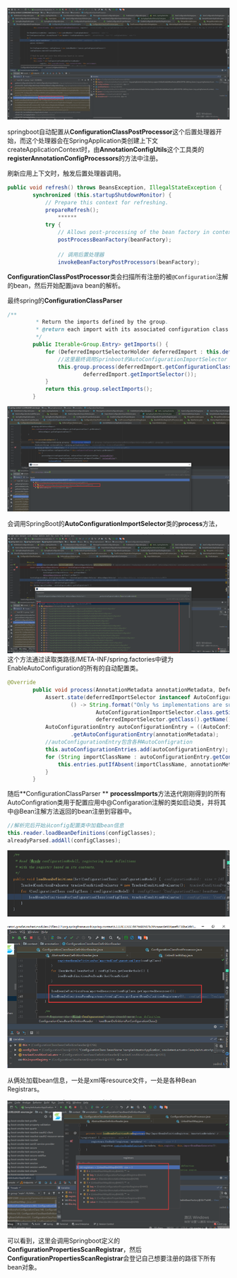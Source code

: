 

![image-20200831104852202](.\img\spring\image-20200831104852202.png)

springboot自动配置从**ConfigurationClassPostProcessor**这个后置处理器开始，而这个处理器会在SpringApplication类创建上下文createApplicationContext时，由**AnnotationConfigUtils**这个工具类的**registerAnnotationConfigProcessors**的方法中注册。



刷新应用上下文时，触发后置处理器调用。

```java
public void refresh() throws BeansException, IllegalStateException {
		synchronized (this.startupShutdownMonitor) {
			// Prepare this context for refreshing.
			prepareRefresh();
				******
			try {
				// Allows post-processing of the bean factory in context subclasses.
				postProcessBeanFactory(beanFactory);

				// 调用后置处理器
				invokeBeanFactoryPostProcessors(beanFactory);
```



**ConfigurationClassPostProcessor**类会扫描所有注册的被`@Configuration`注解的bean，然后开始配置java bean的解析。

最终spring的**ConfigurationClassParser**

```java
/**
		 * Return the imports defined by the group.
		 * @return each import with its associated configuration class
		 */
		public Iterable<Group.Entry> getImports() {
			for (DeferredImportSelectorHolder deferredImport : this.deferredImports) {
                //这里最终调用Sprinboot的AutoConfigurationImportSelector
				this.group.process(deferredImport.getConfigurationClass().getMetadata(),
						deferredImport.getImportSelector());
			}
			return this.group.selectImports();
		}
```

![image-20200831114920305](.\img\spring\image-20200831114920305.png)

会调用SpringBoot的**AutoConfigurationImportSelector**类的**process**方法，

![image-20200831115328566](.\img\spring\image-20200831115328566.png)这个方法通过读取类路径/META-INF/spring.factories中键为EnableAutoConfiguration的所有的自动配置类。

```java
@Override
		public void process(AnnotationMetadata annotationMetadata, DeferredImportSelector deferredImportSelector) {
			Assert.state(deferredImportSelector instanceof AutoConfigurationImportSelector,
					() -> String.format("Only %s implementations are supported, got %s",
							AutoConfigurationImportSelector.class.getSimpleName(),
							deferredImportSelector.getClass().getName()));
			AutoConfigurationEntry autoConfigurationEntry = ((AutoConfigurationImportSelector) deferredImportSelector)
					.getAutoConfigurationEntry(annotationMetadata);
            //autoConfigurationEntry包含各种AutoConfigration
			this.autoConfigurationEntries.add(autoConfigurationEntry);
			for (String importClassName : autoConfigurationEntry.getConfigurations()) {
				this.entries.putIfAbsent(importClassName, annotationMetadata);
			}
		}
```



随后**ConfigurationClassParser **  **processImports**方法迭代刚刚得到的所有AutoConfigration类用于配置应用中@Configaration注解的类如启动类，并将其中@Bean注解方法返回的bean注册到容器中。



```java
//解析完后开始从config配置类中加载bean信息
this.reader.loadBeanDefinitions(configClasses);
alreadyParsed.addAll(configClasses);
```

![image-20200830121251755](.\img\spring\image-20200830121251755.png)

![image-20200830121740732](.\img\spring\image-20200830121740732.png)

从俩处加载bean信息，一处是xml等resource文件，一处是各种Bean Registrars。

![image-20200830122035669](.\img\spring\image-20200830122035669.png)

可以看到，这里会调用Springboot定义的**ConfigurationPropertiesScanRegistrar**，然后**ConfigurationPropertiesScanRegistrar**会登记自己想要注册的路径下所有bean对象。


